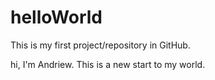 # helloWorld
This is my first project/repository in GitHub.

hi, I'm Andriew. This is a new start to my world.
